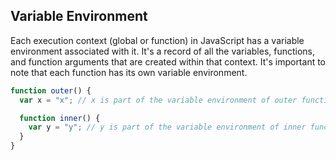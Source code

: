 ## Variable Environment

Each execution context (global or function) in JavaScript has a variable environment associated with it. It's a record of all the variables, functions, and function arguments that are created within that context. It's important to note that each function has its own variable environment.

```javascript
function outer() {
  var x = "x"; // x is part of the variable environment of outer function

  function inner() {
    var y = "y"; // y is part of the variable environment of inner function
  }
}
```
